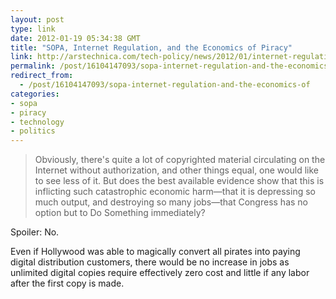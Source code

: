 ```yaml
---
layout: post
type: link
date: 2012-01-19 05:34:38 GMT
title: "SOPA, Internet Regulation, and the Economics of Piracy"
link: http://arstechnica.com/tech-policy/news/2012/01/internet-regulation-and-the-economics-of-piracy.ars
permalink: /post/16104147093/sopa-internet-regulation-and-the-economics-of
redirect_from: 
  - /post/16104147093/sopa-internet-regulation-and-the-economics-of
categories:
- sopa
- piracy
- technology
- politics
---
```

<blockquote>Obviously, there's quite a lot of copyrighted material circulating on the Internet without authorization, and other things equal, one would like to see less of it. But does the best available evidence show that this is inflicting such catastrophic economic harm—that it is depressing so much output, and destroying so many jobs—that Congress has no option but to Do Something immediately?</blockquote>
<p>Spoiler: No.</p>
<p>Even if Hollywood was able to magically convert all pirates into paying digital distribution customers, there would be no increase in jobs as unlimited digital copies require effectively zero cost and little if any labor after the first copy is made.</p>
